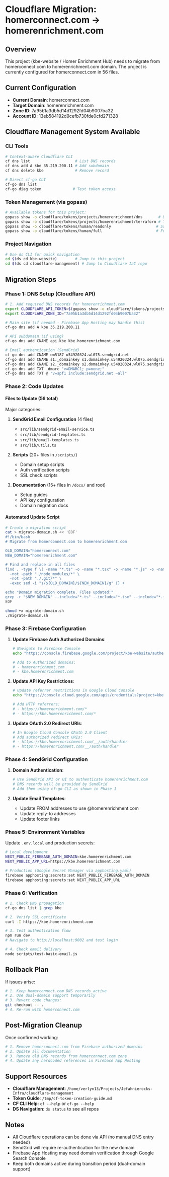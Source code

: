 # Cloudflare Migration: homerconnect.com → homerenrichment.com

## Overview

This project (kbe-website / Homer Enrichment Hub) needs to migrate from homerconnect.com to homerenrichment.com domain. The project is currently configured for homerconnect.com in 56 files.

## Current Configuration

- **Current Domain**: homerconnect.com
- **Target Domain**: homerenrichment.com
- **Zone ID**: 7a95b1a3db5d14d1292fd04b9007ba32
- **Account ID**: 13eb584192d9cefb730fde0cfd271328

## Cloudflare Management System Available

### CLI Tools

```bash
# Context-aware Cloudflare CLI
cf dns list                    # List DNS records
cf dns add A kbe 35.219.200.11 # Add subdomain
cf dns delete kbe              # Remove record

# Direct cf-go CLI
cf-go dns list
cf-go diag token              # Test token access
```

### Token Management (via gopass)

```bash
# Available tokens for this project:
gopass show -o cloudflare/tokens/projects/homerenrichment/dns       # DNS management
gopass show -o cloudflare/tokens/projects/homerenrichment/terraform # Terraform
gopass show -o cloudflare/tokens/human/readonly                    # Safe read-only
gopass show -o cloudflare/tokens/human/full                        # Full access
```

### Project Navigation

```bash
# Use ds CLI for quick navigation
cd $(ds cd kbe-website)        # Jump to this project
cd $(ds cd cloudflare-management) # Jump to Cloudflare IaC repo
```

## Migration Steps

### Phase 1: DNS Setup (Cloudflare API)

```bash
# 1. Add required DNS records for homerenrichment.com
export CLOUDFLARE_API_TOKEN=$(gopass show -o cloudflare/tokens/projects/homerenrichment/dns)
export CLOUDFLARE_ZONE_ID="7a95b1a3db5d14d1292fd04b9007ba32"

# Main site (if needed - Firebase App Hosting may handle this)
cf-go dns add A kbe 35.219.200.11

# API subdomain (if using)
cf-go dns add CNAME api.kbe kbe.homerenrichment.com

# Email authentication (SendGrid)
cf-go dns add CNAME em5187 u54920324.wl075.sendgrid.net
cf-go dns add CNAME s1._domainkey s1.domainkey.u54920324.wl075.sendgrid.net
cf-go dns add CNAME s2._domainkey s2.domainkey.u54920324.wl075.sendgrid.net
cf-go dns add TXT _dmarc "v=DMARC1; p=none;"
cf-go dns add TXT @ "v=spf1 include:sendgrid.net ~all"
```

### Phase 2: Code Updates

#### Files to Update (56 total)

Major categories:

1. **SendGrid Email Configuration** (4 files)
   - `src/lib/sendgrid-email-service.ts`
   - `src/lib/sendgrid-templates.ts`
   - `src/lib/email-templates.ts`
   - `src/lib/utils.ts`

2. **Scripts** (20+ files in `/scripts/`)
   - Domain setup scripts
   - Auth verification scripts
   - SSL check scripts

3. **Documentation** (15+ files in `/docs/` and root)
   - Setup guides
   - API key configuration
   - Domain migration docs

#### Automated Update Script

```bash
# Create a migration script
cat > migrate-domain.sh << 'EOF'
#!/bin/bash
# Migrate from homerconnect.com to homerenrichment.com

OLD_DOMAIN="homerconnect.com"
NEW_DOMAIN="homerenrichment.com"

# Find and replace in all files
find . -type f \( -name "*.ts" -o -name "*.tsx" -o -name "*.js" -o -name "*.jsx" -o -name "*.md" -o -name "*.sh" \) \
  -not -path "./node_modules/*" \
  -not -path "./.git/*" \
  -exec sed -i "s/${OLD_DOMAIN}/${NEW_DOMAIN}/g" {} +

echo "Domain migration complete. Files updated:"
grep -r "$NEW_DOMAIN" --include="*.ts" --include="*.tsx" --include="*.js" --include="*.md" | wc -l
EOF

chmod +x migrate-domain.sh
./migrate-domain.sh
```

### Phase 3: Firebase Configuration

1. **Update Firebase Auth Authorized Domains**:

   ```bash
   # Navigate to Firebase Console
   echo "https://console.firebase.google.com/project/kbe-website/authentication/settings"

   # Add to Authorized domains:
   # - homerenrichment.com
   # - kbe.homerenrichment.com
   ```

2. **Update API Key Restrictions**:

   ```bash
   # Update referrer restrictions in Google Cloud Console
   echo "https://console.cloud.google.com/apis/credentials?project=kbe-website"

   # Add HTTP referrers:
   # - https://homerenrichment.com/*
   # - https://kbe.homerenrichment.com/*
   ```

3. **Update OAuth 2.0 Redirect URIs**:
   ```bash
   # In Google Cloud Console OAuth 2.0 Client
   # Add authorized redirect URIs:
   # - https://kbe.homerenrichment.com/__/auth/handler
   # - https://homerenrichment.com/__/auth/handler
   ```

### Phase 4: SendGrid Configuration

1. **Domain Authentication**:

   ```bash
   # Use SendGrid API or UI to authenticate homerenrichment.com
   # DNS records will be provided by SendGrid
   # Add them using cf-go CLI as shown in Phase 1
   ```

2. **Update Email Templates**:
   - Update FROM addresses to use @homerenrichment.com
   - Update reply-to addresses
   - Update footer links

### Phase 5: Environment Variables

Update `.env.local` and production secrets:

```bash
# Local development
NEXT_PUBLIC_FIREBASE_AUTH_DOMAIN=kbe.homerenrichment.com
NEXT_PUBLIC_APP_URL=https://kbe.homerenrichment.com

# Production (Google Secret Manager via apphosting.yaml)
firebase apphosting:secrets:set NEXT_PUBLIC_FIREBASE_AUTH_DOMAIN
firebase apphosting:secrets:set NEXT_PUBLIC_APP_URL
```

### Phase 6: Verification

```bash
# 1. Check DNS propagation
cf-go dns list | grep kbe

# 2. Verify SSL certificate
curl -I https://kbe.homerenrichment.com

# 3. Test authentication flow
npm run dev
# Navigate to http://localhost:9002 and test login

# 4. Check email delivery
node scripts/test-basic-email.js
```

## Rollback Plan

If issues arise:

```bash
# 1. Keep homerconnect.com DNS records active
# 2. Use dual-domain support temporarily
# 3. Revert code changes:
git checkout -- .
# 4. Re-run with homerconnect.com
```

## Post-Migration Cleanup

Once confirmed working:

```bash
# 1. Remove homerconnect.com from Firebase authorized domains
# 2. Update all documentation
# 3. Remove old DNS records from homerconnect.com zone
# 4. Update any hardcoded references in Firebase App Hosting
```

## Support Resources

- **Cloudflare Management**: `/home/verlyn13/Projects/Jefahnierocks-Infra/cloudflare-management`
- **Token Guide**: `/tmp/cf-token-creation-guide.md`
- **CF CLI Help**: `cf --help` or `cf-go --help`
- **DS Navigation**: `ds status` to see all repos

## Notes

- All Cloudflare operations can be done via API (no manual DNS entry needed)
- SendGrid will require re-authentication for the new domain
- Firebase App Hosting may need domain verification through Google Search Console
- Keep both domains active during transition period (dual-domain support)
